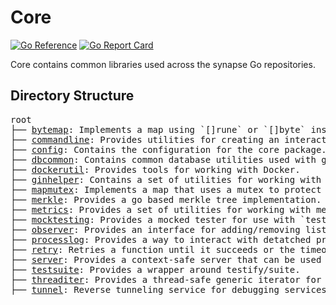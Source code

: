 # Core

[![Go Reference](https://pkg.go.dev/badge/github.com/synapsecns/sanguine/core.svg)](https://pkg.go.dev/github.com/synapsecns/sanguine/core)
[![Go Report Card](https://goreportcard.com/badge/github.com/synapsecns/sanguine/core)](https://goreportcard.com/report/github.com/synapsecns/sanguine/core)


Core contains common libraries used across the synapse Go repositories.

## Directory Structure

<pre>
root
├── <a href="./bytemap">bytemap</a>: Implements a map using `[]rune` or `[]byte` instead of `string`
├── <a href="./commandline">commandline</a>: Provides utilities for creating an interactive shell command for a [`cli`](github.com/urfave/cli) using the [`go-prompt`](github.com/c-bata/go-prompt) package.
├── <a href="./config">config</a>: Contains the configuration for the core package.
├── <a href="./dbcommon">dbcommon</a>: Contains common database utilities used with gorm.
├── <a href="./dockerutil">dockerutil</a>: Provides tools for working with Docker.
├── <a href="./ginhelper">ginhelper</a>: Contains a set of utilities for working with the Gin framework and a set of common middleware.
├── <a href="./mapmutex">mapmutex</a>: Implements a map that uses a mutex to protect concurrent access.
├── <a href="./merkle">merkle</a>: Provides a go based merkle tree implementation.
├── <a href="./metrics">metrics</a>: Provides a set of utilities for working with metrics/otel tracing.
├── <a href="./mocktesting">mocktesting</a>: Provides a mocked tester for use with `testing.TB`
├── <a href="./observer">observer</a>: Provides an interface for adding/removing listeners.
├── <a href="./processlog">processlog</a>: Provides a way to interact with detatched processes as streams.
├── <a href="./retry">retry</a>: Retries a function until it succeeds or the timeout is reached. This comes with a set of backoff strategies/options.
├── <a href="./server">server</a>: Provides a context-safe server that can be used to start/stop a server.
├── <a href="./testsuite">testsuite</a>: Provides a wrapper around testify/suite.
├── <a href="./threaditer">threaditer</a>: Provides a thread-safe generic iterator for a slice.
├── <a href="./tunnel">tunnel</a>: Reverse tunneling service for debugging services in ci.
</pre>


